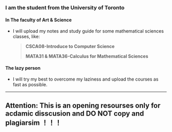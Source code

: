 ### I am the student from the University of Toronto

#### In The faculty of Art & Science
- I will upload my notes and study guide for some mathematical sciences classes, like:
  > **CSCA08-Introduce to Computer Science**
  >
  > **MATA31 & MATA36-Calculus for Mathematical Sciences**
  >
 #### The lazy person
- I will try my best to overcome my laziness and upload the courses as fast as possible.

---

## Attention: This is an opening resourses only for acdamic disscusion and DO NOT copy and plagiarsim ！！！
